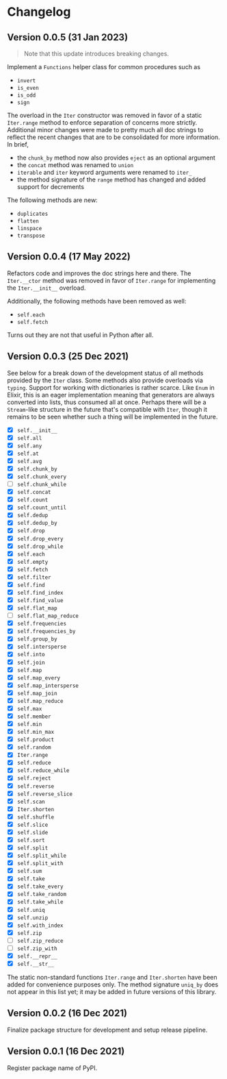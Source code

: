 # Changelog

## Version 0.0.5 (31 Jan 2023)

> Note that this update introduces breaking changes.

Implement a `Functions` helper class for common procedures such as

- `invert`
- `is_even`
- `is_odd`
- `sign`

The overload in the `Iter` constructor was removed in favor of a static `Iter.range`
method to enforce separation of concerns more strictly. Additional minor changes
were made to pretty much all doc strings to reflect the recent changes that are
to be consolidated for more information. In brief,

- the `chunk_by` method now also provides `eject` as an optional argument
- the `concat` method was renamed to `union`
- `iterable` and `iter` keyword arguments were renamed to `iter_`
- the method signature of the `range` method has changed and added support for
  decrements

The following methods are new:

- `duplicates`
- `flatten`
- `linspace`
- `transpose`

## Version 0.0.4 (17 May 2022)

Refactors code and improves the doc strings here and there. The `Iter.__ctor` method
was removed in favor of `Iter.range` for implementing the `Iter.__init__` overload.

Additionally, the following methods have been removed as well:

-   `self.each`
-   `self.fetch`

Turns out they are not that useful in Python after all.

## Version 0.0.3 (25 Dec 2021)

See below for a break down of the development status of all methods provided by
the `Iter` class. Some methods also provide overloads via `typing`. Support for
working with dictionaries is rather scarce. Like `Enum` in Elixir, this is an eager
implementation meaning that generators are always converted into lists, thus consumed
all at once. Perhaps there will be a `Stream`-like structure in the future that's
compatible with `Iter`, though it remains to be seen whether such a thing will be
implemented in the future.

-   [x] `self.__init__`
-   [x] `self.all`
-   [x] `self.any`
-   [x] `self.at`
-   [x] `self.avg`
-   [x] `self.chunk_by`
-   [x] `self.chunk_every`
-   [ ] `self.chunk_while`
-   [x] `self.concat`
-   [x] `self.count`
-   [x] `self.count_until`
-   [x] `self.dedup`
-   [x] `self.dedup_by`
-   [x] `self.drop`
-   [x] `self.drop_every`
-   [x] `self.drop_while`
-   [x] `self.each`
-   [x] `self.empty`
-   [x] `self.fetch`
-   [x] `self.filter`
-   [x] `self.find`
-   [x] `self.find_index`
-   [x] `self.find_value`
-   [x] `self.flat_map`
-   [ ] `self.flat_map_reduce`
-   [x] `self.frequencies`
-   [x] `self.frequencies_by`
-   [x] `self.group_by`
-   [x] `self.intersperse`
-   [x] `self.into`
-   [x] `self.join`
-   [x] `self.map`
-   [x] `self.map_every`
-   [x] `self.map_intersperse`
-   [x] `self.map_join`
-   [x] `self.map_reduce`
-   [x] `self.max`
-   [x] `self.member`
-   [x] `self.min`
-   [x] `self.min_max`
-   [x] `self.product`
-   [x] `self.random`
-   [x] `Iter.range`
-   [x] `self.reduce`
-   [x] `self.reduce_while`
-   [x] `self.reject`
-   [x] `self.reverse`
-   [x] `self.reverse_slice`
-   [x] `self.scan`
-   [x] `Iter.shorten`
-   [x] `self.shuffle`
-   [x] `self.slice`
-   [x] `self.slide`
-   [x] `self.sort`
-   [x] `self.split`
-   [x] `self.split_while`
-   [x] `self.split_with`
-   [x] `self.sum`
-   [x] `self.take`
-   [x] `self.take_every`
-   [x] `self.take_random`
-   [x] `self.take_while`
-   [x] `self.uniq`
-   [x] `self.unzip`
-   [x] `self.with_index`
-   [x] `self.zip`
-   [ ] `self.zip_reduce`
-   [ ] `self.zip_with`
-   [x] `self.__repr__`
-   [x] `self.__str__`

The static non-standard functions `Iter.range` and `Iter.shorten` have been added
for convenience purposes only. The method signature `uniq_by` does not appear in
this list yet; it may be added in future versions of this library.

## Version 0.0.2 (16 Dec 2021)

Finalize package structure for development and setup release pipeline.

## Version 0.0.1 (16 Dec 2021)

Register package name of PyPI.
